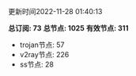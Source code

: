 更新时间2022-11-28 01:40:13

**总订阅: 73**
**总节点: 1025**
**有效节点: 311**
- trojan节点: 57
- v2ray节点: 226
- ss节点: 28
